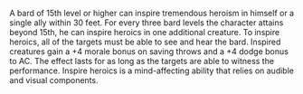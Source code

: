 A bard of 15th level or higher can inspire tremendous heroism in himself or a single ally within 30 feet. For every three bard levels the character attains beyond 15th, he can inspire heroics in one additional creature. To inspire heroics, all of the targets must be able to see and hear the bard. Inspired creatures gain a +4 morale bonus on saving throws and a +4 dodge bonus to AC. The effect lasts for as long as the targets are able to witness the performance. Inspire heroics is a mind-affecting ability that relies on audible and visual components.